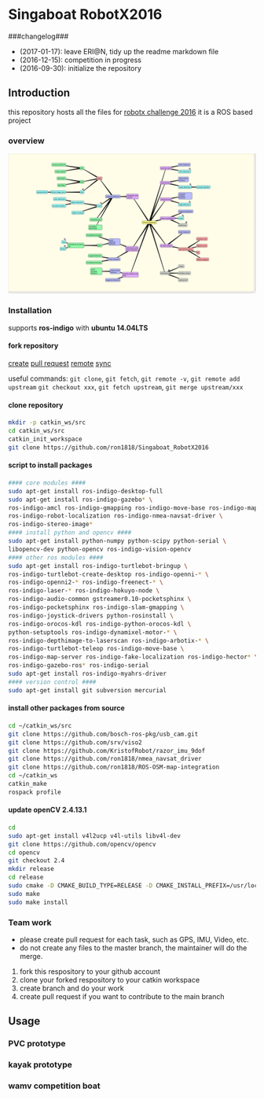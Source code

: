 Singaboat RobotX2016
====================
###changelog###
+ (2017-01-17): leave ERI@N, tidy up the readme markdown file
+ (2016-12-15): competition in progress
+ (2016-09-30): initialize the repository

Introduction
------------
this repository hosts all the files for [robotx challenge 2016](http://www.robotx.org)
it is a ROS based project

### overview ###
![topdown list](Documents/Screenshot%20from%202016-09-22%2011:38:49.png)

### Installation ###
supports **ros-indigo** with **ubuntu 14.04LTS**

#### fork repository ####
[create](https://help.github.com/categories/collaborating-with-issues-and-pull-requests/)
[pull request](https://help.github.com/articles/creating-a-pull-request-from-a-fork/)
[remote](https://help.github.com/articles/creating-a-pull-request-from-a-fork/)
[sync](https://help.github.com/articles/syncing-a-fork/)

useful commands:
`git clone`, `git fetch`, `git remote -v`, `git remote add upstream`
`git checkout xxx`, `git fetch upstream`, `git merge upstream/xxx`
#### clone repository ####
```bash
mkdir -p catkin_ws/src
cd catkin_ws/src
catkin_init_workspace
git clone https://github.com/ron1818/Singaboat_RobotX2016
```

#### script to install packages ####
```bash
#### core modules ####
sudo apt-get install ros-indigo-desktop-full
sudo apt-get install ros-indigo-gazebo* \
ros-indigo-amcl ros-indigo-gmapping ros-indigo-move-base ros-indigo-map* \
ros-indigo-robot-localization ros-indigo-nmea-navsat-driver \
ros-indigo-stereo-image*
#### install python and opencv ####
sudo apt-get install python-numpy python-scipy python-serial \
libopencv-dev python-opencv ros-indigo-vision-opencv
#### other ros modules ####
sudo apt-get install ros-indigo-turtlebot-bringup \
ros-indigo-turtlebot-create-desktop ros-indigo-openni-* \
ros-indigo-openni2-* ros-indigo-freenect-* \
ros-indigo-laser-* ros-indigo-hokuyo-node \
ros-indigo-audio-common gstreamer0.10-pocketsphinx \
ros-indigo-pocketsphinx ros-indigo-slam-gmapping \
ros-indigo-joystick-drivers python-rosinstall \
ros-indigo-orocos-kdl ros-indigo-python-orocos-kdl \
python-setuptools ros-indigo-dynamixel-motor-* \
ros-indigo-depthimage-to-laserscan ros-indigo-arbotix-* \
ros-indigo-turtlebot-teleop ros-indigo-move-base \
ros-indigo-map-server ros-indigo-fake-localization ros-indigo-hector* \
ros-indigo-gazebo-ros* ros-indigo-serial
sudo apt-get install ros-indigo-myahrs-driver
#### version control ####
sudo apt-get install git subversion mercurial
```

#### install other packages from source ####
```bash
cd ~/catkin_ws/src
git clone https://github.com/bosch-ros-pkg/usb_cam.git
git clone https://github.com/srv/viso2
git clone https://github.com/KristofRobot/razor_imu_9dof
git clone https://github.com/ron1818/nmea_navsat_driver
git clone https://github.com/ron1818/ROS-OSM-map-integration
cd ~/catkin_ws
catkin_make
rospack profile
```

#### update openCV 2.4.13.1 ####
``` bash
cd
sudo apt-get install v4l2ucp v4l-utils libv4l-dev
git clone https://github.com/opencv/opencv
cd opencv
git checkout 2.4
mkdir release
cd release
sudo cmake -D CMAKE_BUILD_TYPE=RELEASE -D CMAKE_INSTALL_PREFIX=/usr/local ..
sudo make
sudo make install
```

### Team work ###
+ please create pull request for each task, such as GPS, IMU, Video, etc.
+ do not create any files to the master branch, the maintainer will do the merge.

1. fork this respository to your github account
2. clone your forked respository to your catkin workspace
3. create branch and do your work
4. create pull request if you want to contribute to the main branch

Usage
-----

### PVC prototype ###

### kayak prototype ###

### wamv competition boat ###

